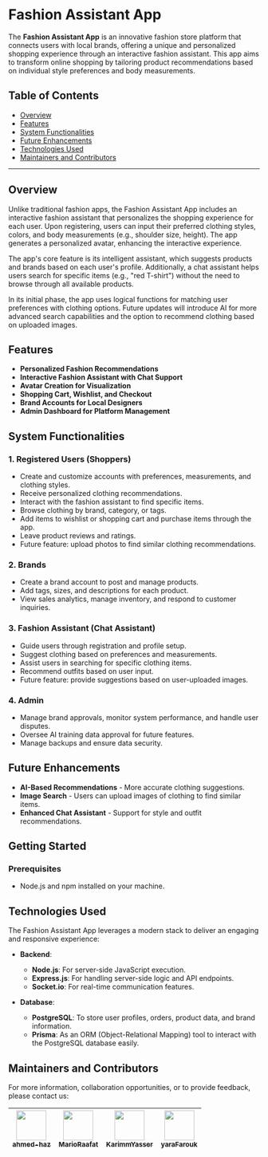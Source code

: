 # Fashion Assistant App

The **Fashion Assistant App** is an innovative fashion store platform that connects users with local brands, offering a unique and personalized shopping experience through an interactive fashion assistant. This app aims to transform online shopping by tailoring product recommendations based on individual style preferences and body measurements.

## Table of Contents
- [Overview](#overview)
- [Features](#features)
- [System Functionalities](#system-functionalities)
- [Future Enhancements](#future-enhancements)
- [Technologies Used](#technologies-used)
- [Maintainers and Contributors](#maintainers-and-contributors)

---

## Overview
Unlike traditional fashion apps, the Fashion Assistant App includes an interactive fashion assistant that personalizes the shopping experience for each user. Upon registering, users can input their preferred clothing styles, colors, and body measurements (e.g., shoulder size, height). The app generates a personalized avatar, enhancing the interactive experience.

The app's core feature is its intelligent assistant, which suggests products and brands based on each user's profile. Additionally, a chat assistant helps users search for specific items (e.g., "red T-shirt") without the need to browse through all available products.

In its initial phase, the app uses logical functions for matching user preferences with clothing options. Future updates will introduce AI for more advanced search capabilities and the option to recommend clothing based on uploaded images.

## Features
- **Personalized Fashion Recommendations**
- **Interactive Fashion Assistant with Chat Support**
- **Avatar Creation for Visualization**
- **Shopping Cart, Wishlist, and Checkout**
- **Brand Accounts for Local Designers**
- **Admin Dashboard for Platform Management**

## System Functionalities

### 1. Registered Users (Shoppers)
- Create and customize accounts with preferences, measurements, and clothing styles.
- Receive personalized clothing recommendations.
- Interact with the fashion assistant to find specific items.
- Browse clothing by brand, category, or tags.
- Add items to wishlist or shopping cart and purchase items through the app.
- Leave product reviews and ratings.
- Future feature: upload photos to find similar clothing recommendations.

### 2. Brands
- Create a brand account to post and manage products.
- Add tags, sizes, and descriptions for each product.
- View sales analytics, manage inventory, and respond to customer inquiries.

### 3. Fashion Assistant (Chat Assistant)
- Guide users through registration and profile setup.
- Suggest clothing based on preferences and measurements.
- Assist users in searching for specific clothing items.
- Recommend outfits based on user input.
- Future feature: provide suggestions based on user-uploaded images.

### 4. Admin
- Manage brand approvals, monitor system performance, and handle user disputes.
- Oversee AI training data approval for future features.
- Manage backups and ensure data security.


## Future Enhancements
- **AI-Based Recommendations** - More accurate clothing suggestions.
- **Image Search** - Users can upload images of clothing to find similar items.
- **Enhanced Chat Assistant** - Support for style and outfit recommendations.

## Getting Started

### Prerequisites
- Node.js and npm installed on your machine.

## Technologies Used

The Fashion Assistant App leverages a modern stack to deliver an engaging and responsive experience:

- **Backend**: 
  - **Node.js**: For server-side JavaScript execution.
  - **Express.js**: For handling server-side logic and API endpoints.
  - **Socket.io**: For real-time communication features.

- **Database**: 
  - **PostgreSQL**: To store user profiles, orders, product data, and brand information.
  - **Prisma**: As an ORM (Object-Relational Mapping) tool to interact with the PostgreSQL database easily.

## Maintainers and Contributors

For more information, collaboration opportunities, or to provide feedback, please contact us:

| [<img src="https://github.com/ahmed-haz.png" width="60px;"/><br /><sub>ahmed-haz</sub>](https://github.com/ahmed-haz/) | [<img src="https://github.com/MarioRaafat.png" width="60px;"/><br /><sub>MarioRaafat</sub>](https://github.com/MarioRaafat/) | [<img src="https://github.com/KarimmYasser.png" width="60px;"/><br /><sub>KarimmYasser</sub>](https://github.com/KarimmYasser/) | [<img src="https://github.com/yaraFarouk.png" width="60px;"/><br /><sub>yaraFarouk</sub>](https://github.com/yaraFarouk/) |
| :--------------------------------------------------------------------------------------------------------------------------------------: | :--------------------------------------------------------------------------------------------------------------------------------: | :-----------------------------------------------------------------------------------------------------------------------------: | :-----------------------------------------------------------------------------------------------------------------------------------: |
